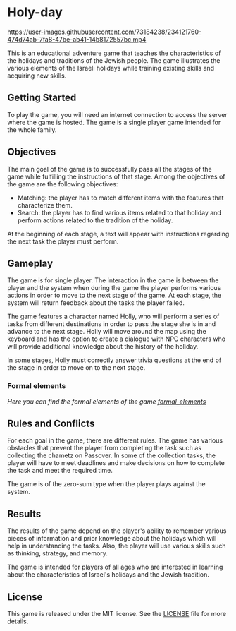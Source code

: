 # Holy-day

https://user-images.githubusercontent.com/73184238/234121760-474d74ab-7fa8-47be-ab41-14b8172557bc.mp4

<p>This is an educational adventure game that teaches the characteristics of the holidays and traditions of the Jewish people. The game illustrates the various elements of the Israeli holidays while training existing skills and acquiring new skills.</p>

<h2>Getting Started</h2>

<p>To play the game, you will need an internet connection to access the server where the game is hosted. The game is a single player game intended for the whole family.</p>

<h2>Objectives</h2>

<p>The main goal of the game is to successfully pass all the stages of the game while fulfilling the instructions of that stage. Among the objectives of the game are the following objectives:</p>

<ul><li>Matching: the player has to match different items with the features that characterize them.</li><li>Search: the player has to find various items related to that holiday and perform actions related to the tradition of the holiday.</li></ul>

<p>At the beginning of each stage, a text will appear with instructions regarding the next task the player must perform.</p>

<h2>Gameplay</h2>

<p>The game is for single player. The interaction in the game is between the player and the system when during the game the player performs various actions in order to move to the next stage of the game. At each stage, the system will return feedback about the tasks the player failed.</p>

<p>The game features a character named Holly, who will perform a series of tasks from different destinations in order to pass the stage she is in and advance to the next stage. Holly will move around the map using the keyboard and has the option to create a dialogue with NPC characters who will provide additional knowledge about the history of the holiday.</p>

<p>In some stages, Holly must correctly answer trivia questions at the end of the stage in order to move on to the next stage.</p>

### Formal elements
*Here you can find the formal elements of the game [formal_elements](formal-elements.md)*

<h2>Rules and Conflicts</h2>

<p>For each goal in the game, there are different rules. The game has various obstacles that prevent the player from completing the task such as collecting the chametz on Passover. In some of the collection tasks, the player will have to meet deadlines and make decisions on how to complete the task and meet the required time.</p>

<p>The game is of the zero-sum type when the player plays against the system.</p>

<h2>Results</h2>

<p>The results of the game depend on the player's ability to remember various pieces of information and prior knowledge about the holidays which will help in understanding the tasks. Also, the player will use various skills such as thinking, strategy, and memory.</p>

<p>The game is intended for players of all ages who are interested in learning about the characteristics of Israel's holidays and the Jewish tradition.</p>

<h2>License</h2>
<p>This game is released under the MIT license. See the <a href="LICENSE" target="_new">LICENSE</a> file for more details.</p>
